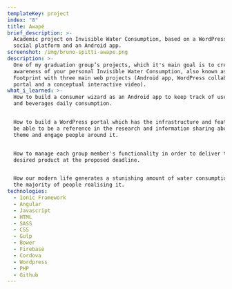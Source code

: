 ```yaml
---
templateKey: project
index: "8"
title: Awapé
brief_description: >-
  Academic project on Invisible Water Consumption, based on a WordPress built
  social platform and an Android app.
screenshot: /img/bruno-spitti-awape.png
description: >-
  One of my graduation group’s projects, which it's main goal is to create
  awareness of your personal Invisible Water Consumption, also known as Water
  Footprint with three main web projects (Android app, WordPress collaborative
  portal and a conceptual interactive video).
what_i_learned: >-
  How to build a consumer wizard as an Android app to keep track of user's food
  and beverages daily consumption.


  How to build a WordPress portal which has the infrastructure and features to
  be able to be a reference in the research and information sharing about the
  theme and engage people around it.


  How to manage each group member's functionality in order to deliver the
  desired product at the proposed deadline.


  How our modern life generates a stunishing amount of water consumption without
  the majority of people realising it.
technologies:
  - Ionic Framework
  - Angular
  - Javascript
  - HTML
  - SASS
  - CSS
  - Gulp
  - Bower
  - Firebase
  - Cordova
  - Wordpress
  - PHP
  - Github
---
```

